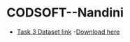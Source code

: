 # CODSOFT--Nandini

  - [Task 3 Dataset link](#task-3-link)
  -[Download here](https://www.kaggle.com/datasets/mlg-ulb/creditcardfraud)
